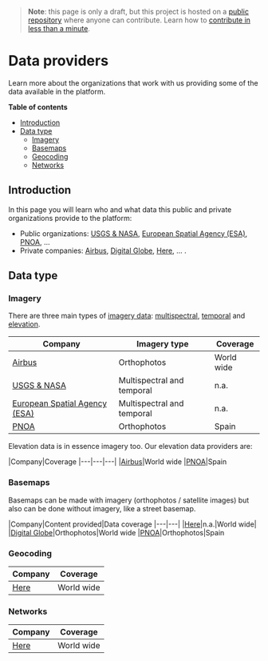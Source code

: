 > **Note**: this page is only a draft, but this project is hosted on a [public repository](https://github.com/hhkaos/awesome-arcgis) where anyone can contribute. Learn how to [contribute in less than a minute](https://github.com/hhkaos/awesome-arcgis/blob/master/CONTRIBUTING.md#contributions).

# Data providers

Learn more about the organizations that work with us providing some of the data available in the platform.

<!-- START doctoc generated TOC please keep comment here to allow auto update -->
<!-- DON'T EDIT THIS SECTION, INSTEAD RE-RUN doctoc TO UPDATE -->
**Table of contents**

- [Introduction](#introduction)
- [Data type](#data-type)
  - [Imagery](#imagery)
  - [Basemaps](#basemaps)
  - [Geocoding](#geocoding)
  - [Networks](#networks)

<!-- END doctoc generated TOC please keep comment here to allow auto update -->

## Introduction

In this page you will learn who and what data this public and private organizations provide to the platform:

* Public organizations: [USGS & NASA](usgs-nasa/README.md), [European Spatial Agency (ESA)](esa/README.md), [PNOA](pnoa/README.md), ... 
* Private companies: [Airbus](airbus/README.md), [Digital Globe](digital-globe/README.md), [Here](here/README.md), ... .

## Data type

### Imagery

There are three main types of [imagery data](../../../esri/business-trends/data-management/imagery-data/README.md): [multispectral](../../../esri/business-trends/data-management/imagery-data/multispectral-image/README.md), [temporal](../../../esri/business-trends/data-management/imagery-data/temporal) and [elevation](../../../esri/business-trends/data-management/imagery-data/elevation).

|Company|Imagery type|Coverage
|---|---|---|
|[Airbus](airbus/README.md)|Orthophotos|World wide
|[USGS & NASA](usgs-nasa/README.md)|Multispectral and temporal|n.a.
|[European Spatial Agency (ESA)](esa/README.md)| Multispectral and temporal|n.a.
|[PNOA](pnoa/README.md)|Orthophotos|Spain

Elevation data is in essence imagery too. Our elevation data providers are:

|Company|Coverage
|---|---|---|
|[Airbus](airbus/README.md)|World wide
|[PNOA](pnoa/README.md)|Spain

### Basemaps

Basemaps can be made with imagery (orthophotos / satellite images) but also can be done without imagery, like a street basemap.

|Company|Content provided|Data coverage
|---|---|
|[Here](here/README.md)|n.a.|World wide|
|[Digital Globe](digital-globe/README.md)|Orthophotos|World wide
|[PNOA](pnoa/README.md)|Orthophotos|Spain

### Geocoding

|Company|Coverage
|---|---|
|[Here](here/README.md)|World wide

### Networks

|Company|Coverage
|---|---|
|[Here](here/README.md)|World wide

